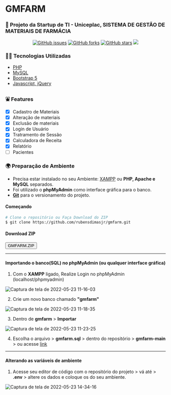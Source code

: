 # GMFARM
### 🚀 Projeto da Startup de TI - Uniceplac, SISTEMA DE GESTÃO DE MATERIAIS DE FARMÁCIA
<div align="center"><a href="https://github.com/rubensdimasjr/gmfarm/issues"><img alt="GitHub issues" src="https://img.shields.io/github/issues/rubensdimasjr/gmfarm"></a>&nbsp<a href="https://github.com/rubensdimasjr/gmfarm/network"><img alt="GitHub forks" src="https://img.shields.io/github/forks/rubensdimasjr/gmfarm"></a>&nbsp<a href="https://github.com/rubensdimasjr/gmfarm/stargazers"><img alt="GitHub stars" src="https://img.shields.io/github/stars/rubensdimasjr/gmfarm"></a>&nbsp<img src="https://img.shields.io/badge/status-in%20progress-blue?style=social&logo=appveyor"></div>

### 👨‍💻 Tecnologias Utilizadas
<ul>
<li><a href="https://www.php.net/">PHP</a></li>
<li><a href="https://www.mysql.com/">MySQL</a></li>
<li><a href="https://getbootstrap.com/">Bootstrap 5</a></li>
<li><a href="https://jquery.com/">Javascript, jQuery</a></li>
</ul>

### ⛲ Features
- [x] Cadastro de Materiais
- [x] Alteração de materiais
- [x] Exclusão de materiais
- [x] Login de Usuário
- [x] Tratramento de Sessão
- [x] Calculadora de Receita
- [x] Relatório
- [ ] Pacientes

### 🌍 Preparação de Ambiente
- Precisa estar instalado no seu Ambiente: [XAMPP](https://www.apachefriends.org/pt_br/index.html) ou <b>PHP, Apache e MySQL</b> separados.
- Foi utilizado o <b>phpMyAdmin</b> como interface gráfica para o banco.
- <b>[Git](https://git-scm.com/)</b> para o versionamento do projeto.

#### Começando

```bash
# Clone o repositório ou Faça Download do ZIP 
$ git clone https://github.com/rubensdimasjr/gmfarm.git
```
#### Download ZIP
<a href="https://github.com/rubensdimasjr/gmfarm/archive/refs/heads/main.zip">
  <button type="button">GMFARM.ZIP</button>
</a>

<hr />

#### Importando o banco(SQL) no phpMyAdmin (ou qualquer interface gráfica)
1. Com o **XAMPP** ligado, Realize Login no phpMyAdmin (localhost/phpmyadmin)

![Captura de tela de 2022-05-23 11-16-03](https://user-images.githubusercontent.com/33848110/169839785-5d8ade5a-97c0-4f56-b454-699646cb1d56.png)

2. Crie um novo banco chamado **"gmfarm"**

![Captura de tela de 2022-05-23 11-18-35](https://user-images.githubusercontent.com/33848110/169840357-595d1cbb-29dd-4986-9091-d2bd3ee5cd1e.png)

3. Dentro de **gmfarm** > **Importar**

![Captura de tela de 2022-05-23 11-23-25](https://user-images.githubusercontent.com/33848110/169841359-e3428670-8f55-4938-8276-de0ecbae7216.png)

4. Escolha o arquivo > **gmfarm.sql** > dentro do repositório > **gmfarm-main** > ou acesse [link](https://github.com/rubensdimasjr/gmfarm/blob/main/gmfarm.sql)

<hr />

#### Alterando as variáveis de ambiente
1. Acesse seu editor de código com o repositório do projeto > vá até > **.env** > altere os dados e coloque os do seu ambiente.

![Captura de tela de 2022-05-23 14-34-16](https://user-images.githubusercontent.com/33848110/169875788-b76693e9-9a26-41e5-8828-0e8de3ca8b9d.png)



